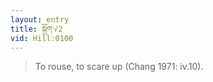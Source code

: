 ```yaml
---
layout: entry
title: སྐྲོག་√2
vid: Hill:0100
---
```

> To rouse, to scare up (Chang 1971: iv\.10)\.


